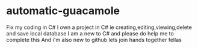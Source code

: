 # automatic-guacamole
Fix my coding in C#
I own a project in C# ie creating,editing,viewing,delete and save local database
I am a new to C# and please do help me to complete this
And i'm also new to github lets join hands together fellas
